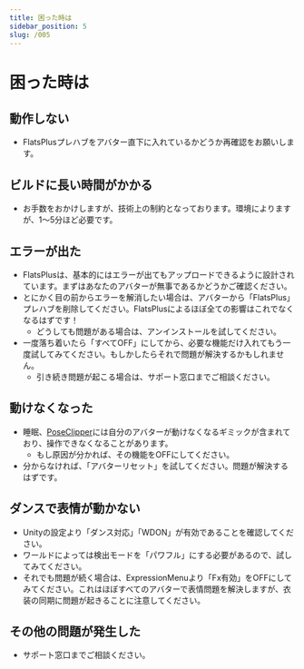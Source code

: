 ```yaml
---
title: 困った時は
sidebar_position: 5
slug: /005
---
```

# 困った時は

## 動作しない
- FlatsPlusプレハブをアバター直下に入れているかどうか再確認をお願いします。

## ビルドに長い時間がかかる
- お手数をおかけしますが、技術上の制約となっております。環境によりますが、1～5分ほど必要です。

## エラーが出た
- FlatsPlusは、基本的にはエラーが出てもアップロードできるように設計されています。まずはあなたのアバターが無事であるかどうかご確認ください。
- とにかく目の前からエラーを解消したい場合は、アバターから「FlatsPlus」プレハブを削除してください。FlatsPlusによるほぼ全ての影響はこれでなくなるはずです！
  - どうしても問題がある場合は、アンインストールを試してください。
- 一度落ち着いたら「すべてOFF」にしてから、必要な機能だけ入れてもう一度試してみてください。もしかしたらそれで問題が解決するかもしれません。
  - 引き続き問題が起こる場合は、サポート窓口までご相談ください。

## 動けなくなった
- 睡眠、[PoseClipper](https://booth.pm/ja/items/6181080)には自分のアバターが動けなくなるギミックが含まれており、操作できなくなることがあります。
  - もし原因が分かれば、その機能をOFFにしてください。
- 分からなければ、「アバターリセット」を試してください。問題が解決するはずです。

## ダンスで表情が動かない
- Unityの設定より「ダンス対応」「WDON」が有効であることを確認してください。
- ワールドによっては検出モードを「パワフル」にする必要があるので、試してみてください。
- それでも問題が続く場合は、ExpressionMenuより「Fx有効」をOFFにしてみてください。これはほぼすべてのアバターで表情問題を解決しますが、衣装の同期に問題が起きることに注意してください。

## その他の問題が発生した
- サポート窓口までご相談ください。

